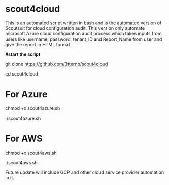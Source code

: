 # scout4cloud

This is an automated script written in bash and is the automated version of Scoutsuit for cloud configuration audit. This version only automate microsoft Azure cloud configuration audit process which takes inputs from users like username, password, tenant_ID and Report_Name from user and give the report in HTML format.

**#start the script**

git clone https://github.com/3tternp/scout4cloud

cd scout4cloud

# For Azure 
chmod +x scout4azure.sh 

./scout4azure.sh 

# For AWS 
chmod +x scout4aws.sh 

./scout4aws.sh 

Future update will include  GCP and other cloud service provider automation in it. 
